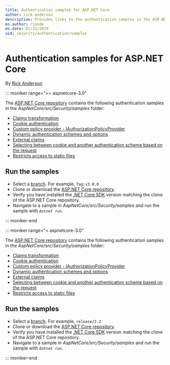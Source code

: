 ```yaml
---
title: Authentication samples for ASP.NET Core
author: rick-anderson
description: Provides links to the authentication samples in the ASP.NET Core repository.
ms.author: riande
ms.date: 01/31/2019
uid: security/authentication/samples
---
```

# Authentication samples for ASP.NET Core

By [Rick Anderson](https://twitter.com/RickAndMSFT)

::: moniker range=">= aspnetcore-3.0"

The [ASP.NET Core repository](https://github.com/dotnet/AspNetCore) contains the following authentication samples in the *AspNetCore/src/Security/samples* folder:

* [Claims transformation](https://github.com/dotnet/AspNetCore/tree/release/3.0/src/Security/samples/ClaimsTransformation)
* [Cookie authentication](https://github.com/dotnet/AspNetCore/tree/release/3.0/src/Security/samples/Cookies)
* [Custom policy provider - IAuthorizationPolicyProvider](https://github.com/dotnet/AspNetCore/tree/release/3.0/src/Security/samples/CustomPolicyProvider)
* [Dynamic authentication schemes and options](https://github.com/dotnet/AspNetCore/tree/release/3.0/src/Security/samples/DynamicSchemes)
* [External claims](https://github.com/dotnet/AspNetCore/tree/release/3.0/src/Security/samples/Identity.ExternalClaims)
* [Selecting between cookie and another authentication scheme based on the request](https://github.com/dotnet/AspNetCore/tree/release/3.0/src/Security/samples/PathSchemeSelection)
* [Restricts access to static files](https://github.com/dotnet/AspNetCore/tree/release/3.0/src/Security/samples/StaticFilesAuth)

## Run the samples

* Select a [branch](https://github.com/dotnet/AspNetCore). For example, `Tag:v3.0.0`
* Clone or download the [ASP.NET Core repository](https://github.com/dotnet/AspNetCore).
* Verify you have installed the [.NET Core SDK](https://dotnet.microsoft.com/download/dotnet-core) version matching the clone of the ASP.NET Core repository.
* Navigate to a sample in *AspNetCore/src/Security/samples* and run the sample with `dotnet run`.

::: moniker-end

::: moniker range="< aspnetcore-3.0"

The [ASP.NET Core repository](https://github.com/dotnet/AspNetCore) contains the following authentication samples in the *AspNetCore/src/Security/samples* folder:

* [Claims transformation](https://github.com/dotnet/AspNetCore/tree/release/2.2/src/Security/samples/ClaimsTransformation)
* [Cookie authentication](https://github.com/dotnet/AspNetCore/tree/release/2.2/src/Security/samples/Cookies)
* [Custom policy provider - IAuthorizationPolicyProvider](https://github.com/dotnet/AspNetCore/tree/release/2.2/src/Security/samples/CustomPolicyProvider)
* [Dynamic authentication schemes and options](https://github.com/dotnet/AspNetCore/tree/release/2.2/src/Security/samples/DynamicSchemes)
* [External claims](https://github.com/dotnet/AspNetCore/tree/release/2.2/src/Security/samples/Identity.ExternalClaims)
* [Selecting between cookie and another authentication scheme based on the request](https://github.com/dotnet/AspNetCore/tree/release/2.2/src/Security/samples/PathSchemeSelection)
* [Restricts access to static files](https://github.com/dotnet/AspNetCore/tree/release/2.2/src/Security/samples/StaticFilesAuth)

## Run the samples

* Select a [branch](https://github.com/dotnet/AspNetCore). For example, `release/2.2`
* Clone or download the [ASP.NET Core repository](https://github.com/dotnet/AspNetCore).
* Verify you have installed the [.NET Core SDK](https://dotnet.microsoft.com/download/dotnet-core) version matching the clone of the ASP.NET Core repository.
* Navigate to a sample in *AspNetCore/src/Security/samples* and run the sample with `dotnet run`.

::: moniker-end
